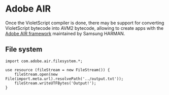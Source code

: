 # Adobe AIR

Once the VioletScript compiler is done, there may be support for converting VioletScript bytecode into AVM2 bytecode, allowing to create apps with the [Adobe AIR framework](https://airsdk.harman.com) maintained by Samsung HARMAN.

## File system

```
import com.adobe.air.filesystem.*;

use resource (fileStream = new FileStream()) {
    fileStream.open(new File(import.meta.url).resolvePath('../output.txt'));
    fileStream.writeUTFBytes('Output!');
}
```